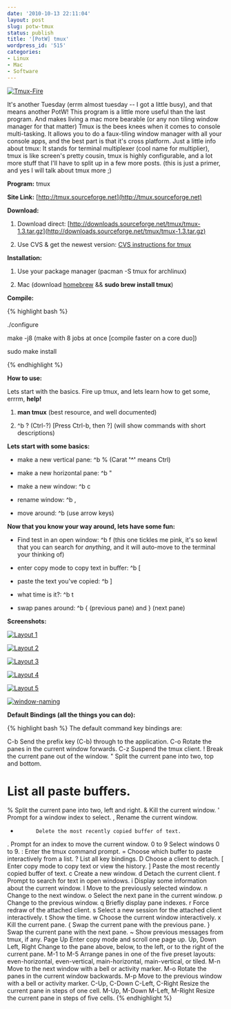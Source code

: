 ```yaml
---
date: '2010-10-13 22:11:04'
layout: post
slug: potw-tmux
status: publish
title: '[PotW] tmux'
wordpress_id: '515'
categories:
- Linux
- Mac
- Software
---
```


[![Tmux-Fire](http://farm5.static.flickr.com/4148/5079825187_d919ba6661.jpg)](http://www.flickr.com/photos/68444690@N00/5079825187/)

It's another Tuesday (errm almost tuesday -- I got a little busy), and that means another PotW! This program is a little more useful than the last program. And makes living a mac more bearable (or any non tiling window manager for that matter) Tmux is the bees knees when it comes to console multi-tasking. It allows you to do a faux-tiling window manager with all your console apps, and the best part is that it's cross platform. Just a little info about tmux: It stands for terminal multiplexer (cool name for multiplier), tmux is like screen's pretty cousin, tmux is highly configurable, and a lot more stuff that I'll have to split up in a few more posts. (this is just a primer, and yes I will talk about tmux more ;)

**Program:** tmux

**Site Link:** [http://tmux.sourceforge.net](http://tmux.sourceforge.net)

**Download:**
  1. Download direct: [http://downloads.sourceforge.net/tmux/tmux-1.3.tar.gz](http://downloads.sourceforge.net/tmux/tmux-1.3.tar.gz)

  2. Use CVS & get the newest version: [CVS instructions for tmux](http://sourceforge.net/projects/tmux/develop)


**Installation:**
  1. Use your package manager (pacman -S tmux for archlinux)
	
  2. Mac (download [homebrew](http://github.com/mxcl/homebrew) && **sudo brew install tmux**)


**Compile:**

{% highlight bash %}

./configure

make -j8 (make with 8 jobs at once [compile faster on a core duo])

sudo make install

{% endhighlight %}

**How to use:**

Lets start with the basics. Fire up tmux, and lets learn how to get some, errrm, **help!**
	
  1. **man tmux** (best resource, and well documented)
	
  2. ^b ? (Ctrl-?) \[Press Ctrl-b, then ?] (will show commands with short descriptions)


**Lets start with some basics:**

  * make a new vertical pane: ^b % (Carat **'^'** means Ctrl)
	
  * make a new horizontal pane: ^b "

	
  * make a new window: ^b c

	
  * rename window: ^b ,

	
  * move around: ^b (use arrow keys)


**Now that you know your way around, lets have some fun:**



	
  * Find test in an open window: ^b f (this one tickles me pink, it's so kewl that you can search for *anything*, and it will auto-move to the terminal your thinking of)

	
  * enter copy mode to copy text in buffer: ^b \[

	
  * paste the text you've copied: ^b \]

	
  * what time is it?: ^b t

	
  * swap panes around: ^b { (previous pane) and } (next pane)


**Screenshots:**

[![Layout 1](http://farm5.static.flickr.com/4086/5079888455_01587f0ece.jpg)](http://www.flickr.com/photos/68444690@N00/5079888455/)

[![Layout 2](http://farm5.static.flickr.com/4151/5079888499_00af64fd44.jpg)](http://www.flickr.com/photos/68444690@N00/5079888499/)

[![Layout 3](http://farm5.static.flickr.com/4024/5080483798_1db5595e95.jpg)](http://www.flickr.com/photos/68444690@N00/5080483798/)

[![Layout 4](http://farm5.static.flickr.com/4057/5079888587_fa64ed87c5.jpg)](http://www.flickr.com/photos/68444690@N00/5079888587/)

[![Layout 5](http://farm5.static.flickr.com/4037/5080483908_081502bc96.jpg)](http://www.flickr.com/photos/68444690@N00/5080483908/)

[![window-naming](http://farm5.static.flickr.com/4083/5080485996_fa273c2951.jpg)](http://www.flickr.com/photos/68444690@N00/5080485996/)

**Default Bindings (all the things you can do):**

{% highlight bash %}
The default command key bindings are:

C-b         Send the prefix key (C-b) through to the application.
C-o         Rotate the panes in the current window forwards.
C-z         Suspend the tmux client.
!           Break the current pane out of the window.
"           Split the current pane into two, top and bottom.
#           List all paste buffers.
%           Split the current pane into two, left and right.
&           Kill the current window.
'           Prompt for a window index to select.
,           Rename the current window.
-           Delete the most recently copied buffer of text.
.           Prompt for an index to move the current window.
0 to 9      Select windows 0 to 9.
:           Enter the tmux command prompt.
=           Choose which buffer to paste interactively from a list.
?           List all key bindings.
D           Choose a client to detach.
[           Enter copy mode to copy text or view the history.
]           Paste the most recently copied buffer of text.
c           Create a new window.
d           Detach the current client.
f           Prompt to search for text in open windows.
i           Display some information about the current window.
l           Move to the previously selected window.
n           Change to the next window.
o           Select the next pane in the current window.
p           Change to the previous window.
q           Briefly display pane indexes.
r           Force redraw of the attached client.
s           Select a new session for the attached client interactively.
t           Show the time.
w           Choose the current window interactively.
x           Kill the current pane.
{           Swap the current pane with the previous pane.
}           Swap the current pane with the next pane.
~           Show previous messages from tmux, if any.
Page Up     Enter copy mode and scroll one page up.
Up, Down
Left, Right
Change to the pane above, below, to the left, or to the right of the current pane.
M-1 to M-5  Arrange panes in one of the five preset layouts: even-horizontal, even-vertical, main-horizontal, main-vertical, or tiled.
M-n         Move to the next window with a bell or activity marker.
M-o         Rotate the panes in the current window backwards.
M-p         Move to the previous window with a bell or activity marker.
C-Up, C-Down
C-Left, C-Right
Resize the current pane in steps of one cell.
M-Up, M-Down
M-Left, M-Right
Resize the current pane in steps of five cells.
{% endhighlight %} 
